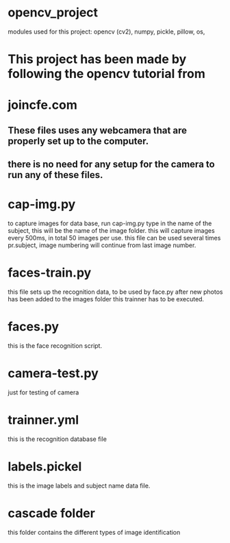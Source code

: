 # opencv_project

modules used for this project:
opencv (cv2),
numpy,
pickle,
pillow,
os,

# This project has been made by following the opencv tutorial from

# joincfe.com



## These files uses any webcamera that are properly set up to the computer.
## there is no need for any setup for the camera to run any of these files.





# cap-img.py


to capture images for data base, run cap-img.py
type in the name of the subject, this will be the name of the image folder.
this will capture images every 500ms, in total 50 images per use.
this file can be used several times pr.subject, image numbering will continue from last image number. 

# faces-train.py

this file sets up the recognition data, to be used by face.py
after new photos has been added to the images folder this trainner has to be executed.


# faces.py

this is the face recognition script.

# camera-test.py

just for testing of camera


# trainner.yml

this is the recognition database file

# labels.pickel

this is the image labels and subject name data file.

# cascade folder

this folder contains the different types of image identification